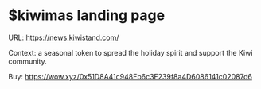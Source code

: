 # $kiwimas landing page

URL: https://news.kiwistand.com/

Context: a seasonal token to spread the holiday spirit and support the Kiwi community.

Buy: https://wow.xyz/0x51D8A41c948Fb6c3F239f8a4D6086141c02087d6

